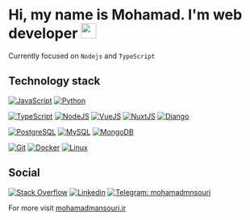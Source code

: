 <h1>
  Hi, my name is Mohamad. I'm web developer <img src="https://user-images.githubusercontent.com/58604786/148827857-bc05244b-4381-46ee-a306-5a816bcfc899.gif" width="30" height="30"></h1>

Currently focused on `Nodejs` and `TypeScript`

## Technology stack

[![JavaScript](https://img.shields.io/badge/-JavaScript-%23F7DF1C?style=flat-square&logo=javascript&logoColor=000000&labelColor=%23F7DF1C&color=%23FFCE5A)](https://www.javascript.com/)
[![Python](https://img.shields.io/badge/-Python-3776AB?style=flat-square&logo=python&logoColor=ffffff)](https://www.python.org/)


[![TypeScript](https://img.shields.io/badge/-TypeScript-3178C6?style=flat-square&logo=typescript&logoColor=ffffff)](https://www.typescriptlang.org/)
[![NodeJS](https://img.shields.io/badge/-Nodejs-339933?style=flat-square&logo=nodedotjs&logoColor=ffffff)](https://nodejs.org/en/)
[![VueJS](https://img.shields.io/badge/-VueJS-4FC08D?style=flat-square&logo=vuedotjs&logoColor=ffffff)](https://vuejs.org/)
[![NuxtJS](https://img.shields.io/badge/-NuxtJS-00DC82?style=flat-square&logo=nuxtdotjs&logoColor=ffffff)](https://nuxtjs.org/)
[![Django](https://img.shields.io/badge/-Django-092E20?style=flat-square&logo=Django&logoColor=ffffff)](https://www.djangoproject.com/)

[![PostgreSQL](https://img.shields.io/badge/-PostgreSQL-4169E1?style=flat-square&logo=postgresql&logoColor=ffffff)](https://www.postgresql.org/)
[![MySQL](https://img.shields.io/badge/-MySQL-4479A1?style=flat-square&logo=MySQL&logoColor=ffffff)](https://www.mysql.com/)
[![MongoDB](https://img.shields.io/badge/-MongoDB-47A248?style=flat-square&logo=MongoDB&logoColor=ffffff)](https://www.mongodb.com/)

[![Git](https://img.shields.io/badge/-Git-%23F05032?style=flat-square&logo=git&logoColor=%23ffffff)](https://git-scm.com/)
[![Docker](https://img.shields.io/badge/-Docker-2496ED?style=flat-square&logo=docker&logoColor=ffffff)](https://www.docker.com/)
[![Linux](https://img.shields.io/badge/-Linux-FCC624?style=flat-square&logo=linux&logoColor=000000)](https://linux.die.net/)

## Social

[![Stack Overflow](https://img.shields.io/badge/-Stack_Overflow-D64A17?style=flat-square&logo=stack-overflow&logoColor=ffffff)](https://stackoverflow.com/users/11864721/mohamadmansouri)
[![Linkedin](https://img.shields.io/badge/LinkedIn-0077B5?style=flat-square&logo=linkedin&logoColor=white)](https://www.linkedin.com/in/mohammadmansourii/) 
[![Telegram: mohamadmnsouri](https://img.shields.io/badge/-Telegram-2CA5E0?style=flat-square&logo=Telegram&logoColor=white&link=https://www.telegram.me/mohamadmnsouri/)](https://www.telegram.me/mohamadmnsouri/)

For more visit [mohamadmansouri.ir](https://mohamadmansouri.ir)
